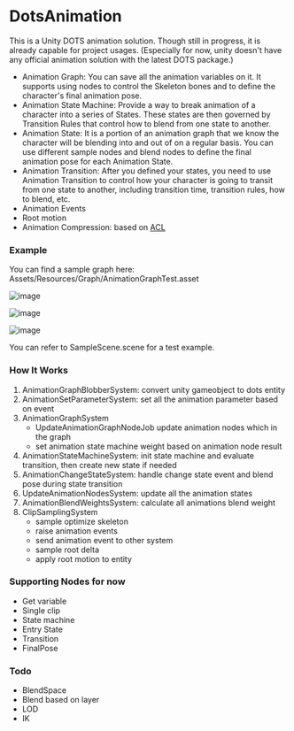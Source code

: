 # DotsAnimation

This is a Unity DOTS animation solution. Though still in progress, it is already capable for project usages. (Especially for now, unity doesn't have any official animation solution with the latest DOTS package.)

- Animation Graph: You can save all the animation variables on it. It supports using nodes to control the Skeleton bones and to define the character's final animation pose.
- Animation State Machine: Provide a way to break animation of a character into a series of States. These states are then governed by Transition Rules that control how to blend from one state to another.
- Animation State: It is a portion of an animation graph that we know the character will be blending into and out of on a regular basis. You can use different sample nodes and blend nodes to define the final animation pose for each Animation State.
- Animation Transition: After you defined your states, you need to use Animation Transition to control how your character is going to transit from one state to another, including transition time, transition rules, how to blend, etc.
- Animation Events
- Root motion
- Animation Compression: based on [ACL](https://github.com/nfrechette/acl)

### Example

You can find a sample graph here: Assets/Resources/Graph/AnimationGraphTest.asset

![image](https://user-images.githubusercontent.com/32125402/210300911-879d1365-a582-49a6-8896-d9a734885b19.png)

![image](https://user-images.githubusercontent.com/32125402/210302540-8c05c8ca-3e4c-4da9-a066-5b67ce1471c1.png)

![image](https://user-images.githubusercontent.com/32125402/210302563-760c779a-9b8c-4199-bd4c-e24e56b09a84.png)

You can refer to SampleScene.scene for a test example.

### How It Works
1. AnimationGraphBlobberSystem: convert unity gameobject to dots entity
2. AnimationSetParameterSystem: set all the animation parameter based on event
3. AnimationGraphSystem
    - UpdateAnimationGraphNodeJob update animation nodes which in the graph
    - set animation state machine weight based on animation node result
5. AnimationStateMachineSystem: init state machine and evaluate transition, then create new state if needed
6. AnimationChangeStateSystem: handle change state event and blend pose during state transition
7. UpdateAnimationNodesSystem: update all the animation states
8. AnimationBlendWeightsSystem: calculate all animations blend weight
9. ClipSamplingSystem
    - sample optimize skeleton
    - raise animation events
    - send animation event to other system
    - sample root delta
    - apply root motion to entity

### Supporting Nodes for now
- Get variable
- Single clip
- State machine
- Entry State
- Transition
- FinalPose

### Todo
- BlendSpace
- Blend based on layer
- LOD
- IK 
